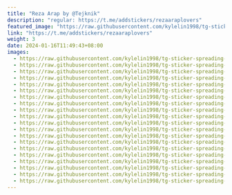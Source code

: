 ```yaml
---
title: "Reza Arap by @Tejknik"
description: "regular: https://t.me/addstickers/rezaaraplovers"
featured_image: "https://raw.githubusercontent.com/kylelin1998/tg-sticker-spreading-worldwide-images/main/img/b9777740-e0e9-4427-8560-aef5996f0146.jpg"
link: "https://t.me/addstickers/rezaaraplovers"
weight: 3
date: 2024-01-16T11:49:43+08:00
images:
  - https://raw.githubusercontent.com/kylelin1998/tg-sticker-spreading-worldwide-images/main/img/b9777740-e0e9-4427-8560-aef5996f0146.jpg
  - https://raw.githubusercontent.com/kylelin1998/tg-sticker-spreading-worldwide-images/main/img/daa3d447-e792-406b-a88a-447f9408caa1.jpg
  - https://raw.githubusercontent.com/kylelin1998/tg-sticker-spreading-worldwide-images/main/img/1ba3141c-e3a8-43d2-a7d9-1a929c293c07.jpg
  - https://raw.githubusercontent.com/kylelin1998/tg-sticker-spreading-worldwide-images/main/img/eed692ce-ee78-444c-aee2-d60719aa0dae.jpg
  - https://raw.githubusercontent.com/kylelin1998/tg-sticker-spreading-worldwide-images/main/img/ea98ea33-b156-420d-b76d-21d1cb5bdfd8.jpg
  - https://raw.githubusercontent.com/kylelin1998/tg-sticker-spreading-worldwide-images/main/img/a63a4b1e-80a0-4875-b740-47f547771d79.jpg
  - https://raw.githubusercontent.com/kylelin1998/tg-sticker-spreading-worldwide-images/main/img/293a8a06-f2e3-485f-a531-12d4b275abf9.jpg
  - https://raw.githubusercontent.com/kylelin1998/tg-sticker-spreading-worldwide-images/main/img/264ece01-ee9b-4d83-af50-08682f640a9f.jpg
  - https://raw.githubusercontent.com/kylelin1998/tg-sticker-spreading-worldwide-images/main/img/ff656c23-9e97-45f6-8f27-be80a2cb21a9.jpg
  - https://raw.githubusercontent.com/kylelin1998/tg-sticker-spreading-worldwide-images/main/img/cd7a6579-b750-44a9-8829-77fe64d19a1e.jpg
  - https://raw.githubusercontent.com/kylelin1998/tg-sticker-spreading-worldwide-images/main/img/5e242dcd-8d78-4be9-8ad1-1be20ceb797d.jpg
  - https://raw.githubusercontent.com/kylelin1998/tg-sticker-spreading-worldwide-images/main/img/0404f4ca-5d12-4cbd-beaf-9f605b8fc474.jpg
  - https://raw.githubusercontent.com/kylelin1998/tg-sticker-spreading-worldwide-images/main/img/9896e63c-42f5-48d8-a1d7-d8bcc799baa9.jpg
  - https://raw.githubusercontent.com/kylelin1998/tg-sticker-spreading-worldwide-images/main/img/936dafe6-3fc8-453e-9156-8e4bc5147a0d.jpg
  - https://raw.githubusercontent.com/kylelin1998/tg-sticker-spreading-worldwide-images/main/img/836a28b1-cd9d-4866-b743-cf44e2ae27be.jpg
  - https://raw.githubusercontent.com/kylelin1998/tg-sticker-spreading-worldwide-images/main/img/75156dde-e924-4c61-a681-bb4b899d85ec.jpg
  - https://raw.githubusercontent.com/kylelin1998/tg-sticker-spreading-worldwide-images/main/img/8ea0bce6-097f-4982-92a2-531ed7a3c538.jpg
  - https://raw.githubusercontent.com/kylelin1998/tg-sticker-spreading-worldwide-images/main/img/14983497-e354-40d7-90bf-fb269923a4fd.jpg
  - https://raw.githubusercontent.com/kylelin1998/tg-sticker-spreading-worldwide-images/main/img/0b5a4905-ed44-4615-ab01-5855fa30cdd7.jpg
  - https://raw.githubusercontent.com/kylelin1998/tg-sticker-spreading-worldwide-images/main/img/e73731ff-8f99-4f90-88a3-df8cb91f5e84.jpg
---
```

